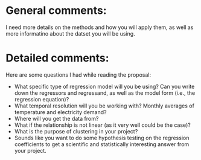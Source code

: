 # General comments:
I need more details on the methods and how you will apply them, as well as more informatino about the datset you will be using.

# Detailed comments:

Here are some questions I had while reading the proposal:

- What specific type of regression model will you be using? Can you write down the regressors and regressand, as well as the model form (i.e., the regression equation)?
- What temporal resolution will you be working with? Monthly averages of temperature and electricity demand?
- Where will you get the data from?
- What if the relationship is not linear (as it very well could be the case)?
- What is the purpose of clustering in your project?
- Sounds like you want to do some hypothesis testing on the regression coefficients to get a scientific and statistically interesting answer from your project. 

